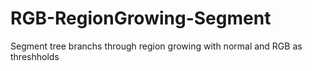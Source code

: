 # RGB-RegionGrowing-Segment
Segment tree branchs through region growing with normal and RGB as threshholds
